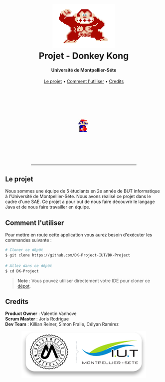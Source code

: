 <h1 align="center">
  <br>
  <img src="src/main/resources/start/structure/README_PIC/DK_TOP.png" alt="Donkey-Kong" width="200"></a>
  <br>
  Projet - Donkey Kong
  <br>
</h1>

<h4 align="center">Université de Montpellier-Séte</h4>

<p align="center">
  <a href="#le-projet">Le projet</a> •
  <a href="#comment-lutiliser">Comment l'utiliser</a> •
  <a href="#credits">Credits</a>
</p>

<div align="center">

![screenshot](src/main/resources/start/structure/README_PIC/Mario_gif.gif)
  

</div>

## Le projet

Nous sommes une équipe de 5 étudiants en 2e année de BUT informatique à l'Université de Montpellier-Séte. Nous avons réalisé ce projet dans le cadre d'une SAE. Ce projet a pour but de nous faire découvrir le langage Java et de nous faire travailler en équipe.
## Comment l'utiliser

Pour mettre en route cette application vous aurez besoin d'exécuter les commandes suivante :
```bash
# Cloner ce dépôt
$ git clone https://github.com/DK-Project-IUT/DK-Project

# Allez dans ce dépôt
$ cd DK-Project
```

> **Note**
> : Vous pouvez utiliser directement votre IDE pour cloner ce  [dépot](https://github.com/DK-Project-IUT/DK-Project).


## Credits

<b>Product Owner</b> : Valentin Vanhove\
<b>Scrum Master</b> : Joris Rodrigue\
<b>Dev Team</b> : Killian Reiner, Simon Fraile, Célyan Ramirez


<div align="center">
<img src="src/main/resources/start/structure/README_PIC/LogoIUT.png" alt="Logo_IUT" width="400" height="150" />
</div>

<!--
* liste
    - sous-liste
-->
